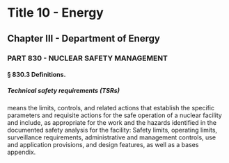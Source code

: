 
# Title 10 - Energy
## Chapter III - Department of Energy
### PART 830 - NUCLEAR SAFETY MANAGEMENT
#### § 830.3 Definitions.
##### Technical safety requirements (TSRs)

means the limits, controls, and related actions that establish the specific parameters and requisite actions for the safe operation of a nuclear facility and include, as appropriate for the work and the hazards identified in the documented safety analysis for the facility: Safety limits, operating limits, surveillance requirements, administrative and management controls, use and application provisions, and design features, as well as a bases appendix.
